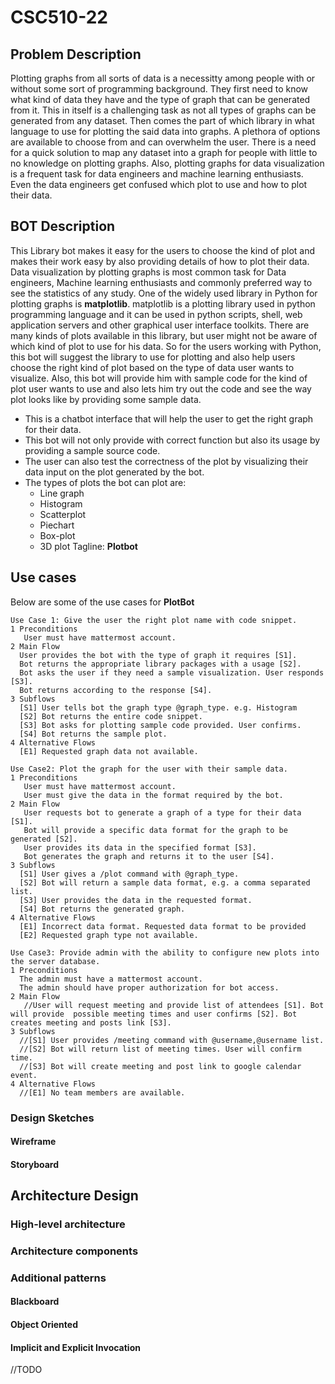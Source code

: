 # CSC510-22

## Problem Description
Plotting graphs from all sorts of data is a necessitty among people with or without some sort of programming background. They first need to know what kind of data they have and the type of graph that can be generated from it. This in itself is a challenging task as not all types of graphs can be generated from any dataset. Then comes the part of which library in what language to use for plotting the said data into graphs. A plethora of options are available to choose from and can overwhelm the user. There is a need for a quick solution to map any dataset into a graph for people with little to no knowledge on plotting graphs. Also, plotting graphs for data visualization is a frequent task for data engineers and machine learning enthusiasts. Even the data engineers get confused which plot to use and how to plot their data.

## BOT Description
This Library bot makes it easy for the users to choose the kind of plot and makes their work easy by also providing details of how to plot their data. Data visualization by plotting graphs is most common task for Data engineers, Machine learning enthusiasts and commonly preferred way to see the statistics of any study. One of the widely used library in Python for plotting graphs is **matplotlib**. matplotlib is a plotting library used in python programming language and it can be used in python scripts, shell, web application servers and other graphical user interface toolkits. There are many kinds of plots available in this library, but user might not be aware of which kind of plot to use for his data. So for the users working with Python, this bot will suggest the library to use for  plotting and also help users choose the right kind of plot based on the type of data user wants to visualize. Also, this bot will provide him with sample code for the kind of plot user wants to use and also lets him try out the code and see the way plot looks like by providing some sample data.  
* This is a chatbot interface that will help the user to get the right graph for their data.
* This bot will not only provide with correct function but also its usage by providing a sample source code.
* The user can also test the correctness of the plot by visualizing their data input on the plot generated by the bot.
* The types of plots the bot can plot are:
   * Line graph
   * Histogram
   * Scatterplot
   * Piechart
   * Box-plot
   * 3D plot
Tagline: **Plotbot**

## Use cases
Below are some of the use cases for **PlotBot**
```
Use Case 1: Give the user the right plot name with code snippet.
1 Preconditions
   User must have mattermost account.
2 Main Flow
  User provides the bot with the type of graph it requires [S1].
  Bot returns the appropriate library packages with a usage [S2].
  Bot asks the user if they need a sample visualization. User responds [S3].
  Bot returns according to the response [S4].
3 Subflows
  [S1] User tells bot the graph type @graph_type. e.g. Histogram
  [S2] Bot returns the entire code snippet.
  [S3] Bot asks for plotting sample code provided. User confirms.
  [S4] Bot returns the sample plot.
4 Alternative Flows
  [E1] Requested graph data not available.
```
```
Use Case2: Plot the graph for the user with their sample data.
1 Preconditions
   User must have mattermost account.
   User must give the data in the format required by the bot.
2 Main Flow
   User requests bot to generate a graph of a type for their data [S1].
   Bot will provide a specific data format for the graph to be generated [S2].
   User provides its data in the specified format [S3].
   Bot generates the graph and returns it to the user [S4].
3 Subflows
  [S1] User gives a /plot command with @graph_type.
  [S2] Bot will return a sample data format, e.g. a comma separated list.
  [S3] User provides the data in the requested format.
  [S4] Bot returns the generated graph.
4 Alternative Flows
  [E1] Incorrect data format. Requested data format to be provided
  [E2] Requested graph type not available.
```
```
Use Case3: Provide admin with the ability to configure new plots into the server database.
1 Preconditions
  The admin must have a mattermost account.
  The admin should have proper authorization for bot access.
2 Main Flow
   //User will request meeting and provide list of attendees [S1]. Bot will provide  possible meeting times and user confirms [S2]. Bot creates meeting and posts link [S3].
3 Subflows
  //[S1] User provides /meeting command with @username,@username list.
  //[S2] Bot will return list of meeting times. User will confirm time.
  //[S3] Bot will create meeting and post link to google calendar event.
4 Alternative Flows
  //[E1] No team members are available.
```


### Design Sketches

#### Wireframe  


#### Storyboard


## Architecture Design


### High-level architecture  


### Architecture components  


### Additional patterns

#### Blackboard


#### Object Oriented  


#### Implicit and Explicit Invocation
//TODO
